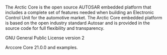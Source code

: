 The Arctic Core   is the open source AUTOSAR embedded platform that includes a
complete set of features needed when building
an Electronic Control Unit for the automotive
market. The Arctic Core embedded platform is
based on the open industry standard Autosar and
is provided in the source code for full flexibility and
transparency.


GNU General Public License version 2




Arccore Core 21.0.0 and examples.
